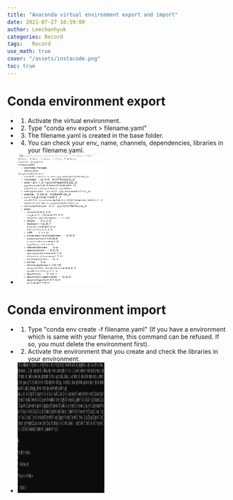```yaml
---
title: "Anaconda virtual environment export and import"
date: 2021-07-27 16:59:00
author: Leechanhyuk
categories: Record
tags:	Record
use_math: true
cover: "/assets/instacode.png"
toc: true
---
```


# Conda environment export

  - 1. Activate the virtual environment.

  - 2. Type "conda env export > filename.yaml"

  - 3. The filename.yaml is created in the base folder.

  - 4. You can check your env_ name, channels, dependencies, libraries in your filename.yaml.
  
  - <img src="/assets/image/export/result.png" width="200px" height="300px" title="MAE" alt="MAE"> 

# Conda environment import

  - 1. Type "conda env create -f filename.yaml" (If you have a environment which is same with your filename, this command can be refused. If so, you must delete the environment first).

  - 2. Activate the environment that you create and check the libraries in your environment.

  - <img src="/assets/image/export/result2.png" width="200px" height="300px" title="MAE" alt="MAE"> 


